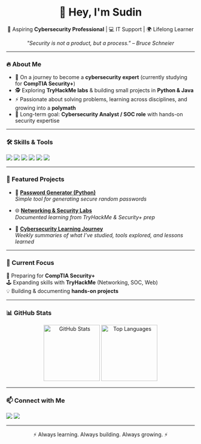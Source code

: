 <h1 align="center">👋 Hey, I'm Sudin</h1>

<p align="center">
  🚀 Aspiring <b>Cybersecurity Professional</b> | 💻 IT Support | 🌍 Lifelong Learner  
</p>

<p align="center">
  <i>"Security is not a product, but a process." – Bruce Schneier</i>
</p>

---

### 🔥 About Me
- 🌱 On a journey to become a **cybersecurity expert** (currently studying for **CompTIA Security+**)  
- 🕵️ Exploring **TryHackMe labs** & building small projects in **Python & Java**  
- ⚡ Passionate about solving problems, learning across disciplines, and growing into a **polymath**  
- 🎯 Long-term goal: **Cybersecurity Analyst / SOC role** with hands-on security expertise  

---

### 🛠️ Skills & Tools  
<p align="left">
  <img src="https://img.shields.io/badge/Java-Intermediate-blue?logo=java&logoColor=white" />
  <img src="https://img.shields.io/badge/Python-Beginner-yellow?logo=python&logoColor=white" />
  <img src="https://img.shields.io/badge/Linux-Explorer-orange?logo=linux&logoColor=white" />
  <img src="https://img.shields.io/badge/TryHackMe-Labs-red?logo=tryhackme&logoColor=white" />
  <img src="https://img.shields.io/badge/Wireshark-Basics-lightblue?logo=wireshark&logoColor=white" />
  <img src="https://img.shields.io/badge/GitHub-Active-black?logo=github&logoColor=white" />
</p>

---

### 📂 Featured Projects
- 🔐 [**Password Generator (Python)**](link-to-repo)  
   *Simple tool for generating secure random passwords*  

- 🌐 [**Networking & Security Labs**](link-to-repo)  
   *Documented learning from TryHackMe & Security+ prep*  

- 📑 [**Cybersecurity Learning Journey**](link-to-repo)  
   *Weekly summaries of what I’ve studied, tools explored, and lessons learned*  

---

### 🎯 Current Focus
📖 Preparing for **CompTIA Security+**  
🕹️ Expanding skills with **TryHackMe** (Networking, SOC, Web)  
💡 Building & documenting **hands-on projects**  

---

### 📊 GitHub Stats
<p align="center">
  <img src="https://github-readme-stats.vercel.app/api?username=your-username&show_icons=true&theme=radical" alt="GitHub Stats" height="150"/>
  <img src="https://github-readme-stats.vercel.app/api/top-langs/?username=your-username&layout=compact&theme=radical" alt="Top Languages" height="150"/>
</p>

---

### 📫 Connect with Me
<p align="left">
  <a href="your-linkedin-url"><img src="https://img.shields.io/badge/LinkedIn-blue?logo=linkedin&logoColor=white"/></a>
  <a href="mailto:your-email@example.com"><img src="https://img.shields.io/badge/Email-grey?logo=gmail&logoColor=white"/></a>
</p>

---

<p align="center">⚡ Always learning. Always building. Always growing. ⚡</p>
